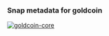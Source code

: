 ### Snap metadata for goldcoin

[![goldcoin-core](https://snapcraft.io/goldcoin-core/badge.svg)](https://snapcraft.io/goldcoin-core)
